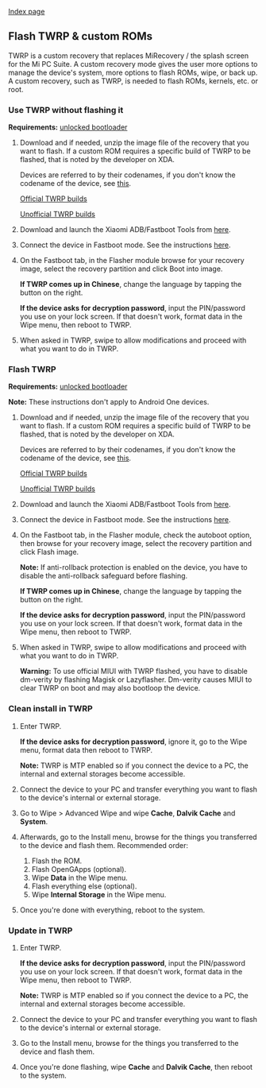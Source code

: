 [Index page](../)

## Flash TWRP & custom ROMs

TWRP is a custom recovery that replaces MiRecovery / the splash screen for the Mi PC Suite. A custom recovery mode gives the user more options to manage the device's system, more options to flash ROMs, wipe, or back up. A custom recovery, such as TWRP, is needed to flash ROMs, kernels, etc. or root.

### Use TWRP without flashing it

**Requirements:** [unlocked bootloader](Unlock_the_bootloader.md)

1. Download and if needed, unzip the image file of the recovery that you want to flash. If a custom ROM requires a specific build of TWRP to be flashed, that is noted by the developer on XDA.

    Devices are referred to by their codenames, if you don't know the codename of the device, see [this](https://i.imgur.com/Xsx69Qo.png).

    [Official TWRP builds](https://twrp.me/Devices/)

    [Unofficial TWRP builds](https://www.androidfilehost.com/?w=files&flid=50678)

2. Download and launch the Xiaomi ADB/Fastboot Tools from [here](Tools_for_Xiaomi_devices.md).

3. Connect the device in Fastboot mode. See the instructions [here](https://saki-eu.github.io/XiaomiADBFastbootTools/).

4. On the Fastboot tab, in the Flasher module browse for your recovery image, select the recovery partition and click Boot into image.

    **If TWRP comes up in Chinese**, change the language by tapping the button on the right.

    **If the device asks for decryption password**, input the PIN/password you use on your lock screen. If that doesn't work, format data in the Wipe menu, then reboot to TWRP.

5. When asked in TWRP, swipe to allow modifications and proceed with what you want to do in TWRP.

### Flash TWRP

**Requirements:** [unlocked bootloader](Unlock_the_bootloader.md)

**Note:** These instructions don't apply to Android One devices.

1. Download and if needed, unzip the image file of the recovery that you want to flash. If a custom ROM requires a specific build of TWRP to be flashed, that is noted by the developer on XDA.

    Devices are referred to by their codenames, if you don't know the codename of the device, see [this](https://i.imgur.com/Xsx69Qo.png).

    [Official TWRP builds](https://twrp.me/Devices/)

    [Unofficial TWRP builds](https://www.androidfilehost.com/?w=files&flid=50678)

2. Download and launch the Xiaomi ADB/Fastboot Tools from [here](Tools_for_Xiaomi_devices.md).

3. Connect the device in Fastboot mode. See the instructions [here](https://saki-eu.github.io/XiaomiADBFastbootTools/).

4. On the Fastboot tab, in the Flasher module, check the autoboot option, then browse for your recovery image, select the recovery partition and click Flash image.

    **Note:** If anti-rollback protection is enabled on the device, you have to disable the anti-rollback safeguard before flashing.

    **If TWRP comes up in Chinese**, change the language by tapping the button on the right.

    **If the device asks for decryption password**, input the PIN/password you use on your lock screen. If that doesn't work, format data in the Wipe menu, then reboot to TWRP.

5. When asked in TWRP, swipe to allow modifications and proceed with what you want to do in TWRP.

    **Warning:** To use official MIUI with TWRP flashed, you have to disable dm-verity by flashing Magisk or Lazyflasher. Dm-verity causes MIUI to clear TWRP on boot and may also bootloop the device.

### Clean install in TWRP

1. Enter TWRP.

    **If the device asks for decryption password**, ignore it, go to the Wipe menu, format data then reboot to TWRP.

    **Note:** TWRP is MTP enabled so if you connect the device to a PC, the internal and external storages become accessible.

2. Connect the device to your PC and transfer everything you want to flash to the device's internal or external storage.

3. Go to Wipe > Advanced Wipe and wipe **Cache**, **Dalvik Cache** and **System**.

4. Afterwards, go to the Install menu, browse for the things you transferred to the device and flash them. Recommended order:

    1. Flash the ROM.
    2. Flash OpenGApps (optional).
    3. Wipe **Data** in the Wipe menu.
    4. Flash everything else (optional).
    5. Wipe **Internal Storage** in the Wipe menu.

5. Once you're done with everything, reboot to the system.

### Update in TWRP

1. Enter TWRP.

    **If the device asks for decryption password**, input the PIN/password you use on your lock screen. If that doesn't work, format data in the Wipe menu, then reboot to TWRP.

    **Note:** TWRP is MTP enabled so if you connect the device to a PC, the internal and external storages become accessible.

2. Connect the device to your PC and transfer everything you want to flash to the device's internal or external storage.

3. Go to the Install menu, browse for the things you transferred to the device and flash them.

4. Once you're done flashing, wipe **Cache** and **Dalvik Cache**, then reboot to the system.